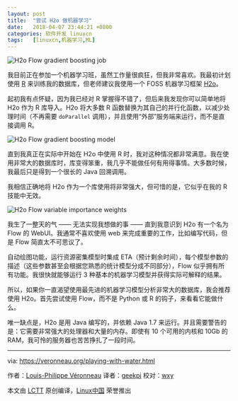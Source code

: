 ```yaml
---
layout: post
title:	"尝试 H2o 做机器学习"
date:	2018-04-07 23:44:21 +0800 
categories:	软件开发 linuxcn 
tags:	[linuxcn,机器学习,ML]
---
```



![H2o Flow gradient boosting job](/Asserts/Images//attachment/album/201804/07/234425qjadmtvv9o7qacvd.png "H2o Flow gradient boosting job")


我目前正在参加一个机器学习班，虽然工作量很疯狂，但我非常喜欢。我最初计划使用 [R](https://en.wikipedia.org/wiki/R_(programming_language)) 来训练我的数据库，但老师建议我使用一个 FOSS 机器学习框架 [H2o](https://www.h2o.ai)。


起初我有点怀疑，因为我已经对 R 掌握得不错了，但后来我发现你可以简单地将 H2o 作为 R 库导入。H2o 将大多数 R 函数替换为其自己的并行化函数，以减少处理时间（不再需要 `doParallel` 调用），并且使用“外部”服务端来运行，而不是直接调用 R。


![H2o Flow gradient boosting model](/Asserts/Images//attachment/album/201804/07/234426skv3kwpwrjy50hjr.png "H2o Flow gradient boosting model")


直到我真正在实际中开始在 H2o 中使用 R 时，我对这种情况都非常满意。我在使用非常大的数据库时，库变得笨重，我几乎不能做任何有用得事情。大多数时候，我最后只是得到一个很长的 Java 回溯调用。


我相信正确地将 H2o 作为一个库使用将非常强大，但可惜的是，它似乎在我的 R 技能中无效。


![H2o Flow variable importance weights](/Asserts/Images//attachment/album/201804/07/234426lmf4erfcmbd64mr1.png "H2o Flow variable importance weights")


我生了一整天的气 —— 无法实现我想做的事 —— 直到我意识到 H2o 有一个名为 Flow 的 WebUI。我通常不喜欢使用 web 来完成重要的工作，比如编写代码，但是 Flow 简直太不可思议了。


自动绘图功能，运行资源密集模型时集成 ETA（预计剩余时间），每个模型参数的描述（这些参数甚至会根据您熟悉的统计模型分成不同部分），Flow 似乎拥有所有功能。我很快就能够运行 3 种基本的机器学习模型并获得实际可解释的结果。


所以，如果你一直渴望使用最先进的机器学习模型分析非常大的数据库，我会推荐使用 H2o。首先尝试使用 Flow，而不是 Python 或 R 的钩子，来看看它能做什么。


唯一缺点是，H2o 是用 Java 编写的，并依赖 Java 1.7 来运行。并且需要警告的是：它需要非常强大的处理器和大量的内存。即使有 10 个可用的内核和 10Gb 的 RAM，我可怜的服务器也苦苦挣扎了一段时间。




---


via: <https://veronneau.org/playing-with-water.html>


作者：[Louis-Philippe Véronneau](https://veronneau.org/) 译者：[geekpi](https://github.com/geekpi) 校对：[wxy](https://github.com/wxy)


本文由 [LCTT](https://github.com/LCTT/TranslateProject) 原创编译，[Linux中国](https://linux.cn/) 荣誉推出
